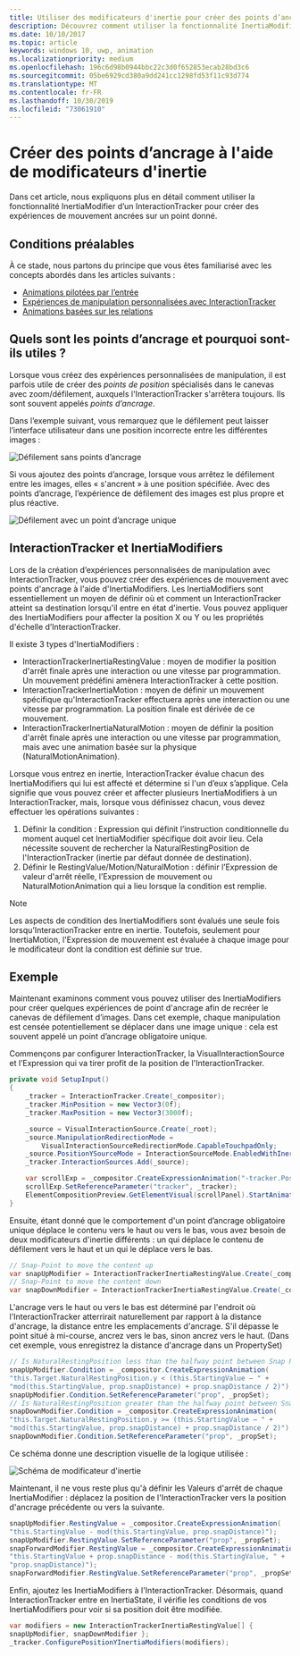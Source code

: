```yaml
---
title: Utiliser des modificateurs d'inertie pour créer des points d’ancrage
description: Découvrez comment utiliser la fonctionnalité InertiaModifier d’un InteractionTracker pour créer des expériences de mouvement ancrées sur un point donné.
ms.date: 10/10/2017
ms.topic: article
keywords: windows 10, uwp, animation
ms.localizationpriority: medium
ms.openlocfilehash: 196c6d98b0944bbc22c3d0f652853ecab28bd3c6
ms.sourcegitcommit: 05be6929cd380a9dd241cc1298fd53f11c93d774
ms.translationtype: MT
ms.contentlocale: fr-FR
ms.lasthandoff: 10/30/2019
ms.locfileid: "73061910"
---
```

# <a name="create-snap-points-with-inertia-modifiers"></a>Créer des points d’ancrage à l'aide de modificateurs d'inertie

Dans cet article, nous expliquons plus en détail comment utiliser la fonctionnalité InertiaModifier d’un InteractionTracker pour créer des expériences de mouvement ancrées sur un point donné.

## <a name="prerequisites"></a>Conditions préalables

À ce stade, nous partons du principe que vous êtes familiarisé avec les concepts abordés dans les articles suivants :

- [Animations pilotées par l’entrée](input-driven-animations.md)
- [Expériences de manipulation personnalisées avec InteractionTracker](interaction-tracker-manipulations.md)
- [Animations basées sur les relations](relation-animations.md)

## <a name="what-are-snap-points-and-why-are-they-useful"></a>Quels sont les points d’ancrage et pourquoi sont-ils utiles ?

Lorsque vous créez des expériences personnalisées de manipulation, il est parfois utile de créer des _points de position_ spécialisés dans le canevas avec zoom/défilement, auxquels l'InteractionTracker s'arrêtera toujours. Ils sont souvent appelés _points d’ancrage_.

Dans l’exemple suivant, vous remarquez que le défilement peut laisser l’interface utilisateur dans une position incorrecte entre les différentes images :

![Défilement sans points d’ancrage](images/animation/snap-points-none.gif)

Si vous ajoutez des points d’ancrage, lorsque vous arrêtez le défilement entre les images, elles « s'ancrent » à une position spécifiée. Avec des points d’ancrage, l’expérience de défilement des images est plus propre et plus réactive.

![Défilement avec un point d’ancrage unique](images/animation/snap-points-single.gif)

## <a name="interactiontracker-and-inertiamodifiers"></a>InteractionTracker et InertiaModifiers

Lors de la création d’expériences personnalisées de manipulation avec InteractionTracker, vous pouvez créer des expériences de mouvement avec points d'ancrage à l'aide d'InertiaModifiers. Les InertiaModifiers sont essentiellement un moyen de définir où et comment un InteractionTracker atteint sa destination lorsqu'il entre en état d'inertie. Vous pouvez appliquer des InertiaModifiers pour affecter la position X ou Y ou les propriétés d'échelle d’InteractionTracker.

Il existe 3 types d'InertiaModifiers :

- InteractionTrackerInertiaRestingValue : moyen de modifier la position d'arrêt finale après une interaction ou une vitesse par programmation. Un mouvement prédéfini amènera InteractionTracker à cette position.
- InteractionTrackerInertiaMotion : moyen de définir un mouvement spécifique qu'InteractionTracker effectuera après une interaction ou une vitesse par programmation. La position finale est dérivée de ce mouvement.
- InteractionTrackerInertiaNaturalMotion : moyen de définir la position d'arrêt finale après une interaction ou une vitesse par programmation, mais avec une animation basée sur la physique (NaturalMotionAnimation).

Lorsque vous entrez en inertie, InteractionTracker évalue chacun des InertiaModifiers qui lui est affecté et détermine si l'un d’eux s’applique. Cela signifie que vous pouvez créer et affecter plusieurs InertiaModifiers à un InteractionTracker, mais, lorsque vous définissez chacun, vous devez effectuer les opérations suivantes :

1. Définir la condition : Expression qui définit l’instruction conditionnelle du moment auquel cet InertiaModifier spécifique doit avoir lieu. Cela nécessite souvent de rechercher la NaturalRestingPosition de l'InteractionTracker (inertie par défaut donnée de destination).
1. Définir le RestingValue/Motion/NaturalMotion : définir l’Expression de valeur d'arrêt réelle, l’Expression de mouvement ou NaturalMotionAnimation qui a lieu lorsque la condition est remplie.

> [!NOTE]
> Les aspects de condition des InertiaModifiers sont évalués une seule fois lorsqu’InteractionTracker entre en inertie. Toutefois, seulement pour InertiaMotion, l'Expression de mouvement est évaluée à chaque image pour le modificateur dont la condition est définie sur true.

## <a name="example"></a>Exemple

Maintenant examinons comment vous pouvez utiliser des InertiaModifiers pour créer quelques expériences de point d'ancrage afin de recréer le canevas de défilement d’images. Dans cet exemple, chaque manipulation est censée potentiellement se déplacer dans une image unique : cela est souvent appelé un point d’ancrage obligatoire unique.

Commençons par configurer InteractionTracker, la VisualInteractionSource et l’Expression qui va tirer profit de la position de l'InteractionTracker.

```csharp
private void SetupInput()
{
    _tracker = InteractionTracker.Create(_compositor);
    _tracker.MinPosition = new Vector3(0f);
    _tracker.MaxPosition = new Vector3(3000f);

    _source = VisualInteractionSource.Create(_root);
    _source.ManipulationRedirectionMode =
        VisualInteractionSourceRedirectionMode.CapableTouchpadOnly;
    _source.PositionYSourceMode = InteractionSourceMode.EnabledWithInertia;
    _tracker.InteractionSources.Add(_source);

    var scrollExp = _compositor.CreateExpressionAnimation("-tracker.Position.Y");
    scrollExp.SetReferenceParameter("tracker", _tracker);
    ElementCompositionPreview.GetElementVisual(scrollPanel).StartAnimation("Offset.Y", scrollExp);
}
```

Ensuite, étant donné que le comportement d'un point d’ancrage obligatoire unique déplace le contenu vers le haut ou vers le bas, vous avez besoin de deux modificateurs d'inertie différents : un qui déplace le contenu de défilement vers le haut et un qui le déplace vers le bas.

```csharp
// Snap-Point to move the content up
var snapUpModifier = InteractionTrackerInertiaRestingValue.Create(_compositor);
// Snap-Point to move the content down
var snapDownModifier = InteractionTrackerInertiaRestingValue.Create(_compositor);
```

L'ancrage vers le haut ou vers le bas est déterminé par l'endroit où l'InteractionTracker atterrirait naturellement par rapport à la distance d'ancrage, la distance entre les emplacements d'ancrage. S'il dépasse le point situé à mi-course, ancrez vers le bas, sinon ancrez vers le haut. (Dans cet exemple, vous enregistrez la distance d'ancrage dans un PropertySet)

```csharp
// Is NaturalRestingPosition less than the halfway point between Snap Points?
snapUpModifier.Condition = _compositor.CreateExpressionAnimation(
"this.Target.NaturalRestingPosition.y < (this.StartingValue – " + 
"mod(this.StartingValue, prop.snapDistance) + prop.snapDistance / 2)");
snapUpModifier.Condition.SetReferenceParameter("prop", _propSet);
// Is NaturalRestingPosition greater than the halfway point between Snap Points?
snapDownModifier.Condition = _compositor.CreateExpressionAnimation(
"this.Target.NaturalRestingPosition.y >= (this.StartingValue – " + 
"mod(this.StartingValue, prop.snapDistance) + prop.snapDistance / 2)");
snapDownModifier.Condition.SetReferenceParameter("prop", _propSet);
```

Ce schéma donne une description visuelle de la logique utilisée :

![Schéma de modificateur d'inertie](images/animation/inertia-modifier-diagram.png)

Maintenant, il ne vous reste plus qu'à définir les Valeurs d'arrêt de chaque InertiaModifier : déplacez la position de l'InteractionTracker vers la position d'ancrage précédente ou vers la suivante.

```csharp
snapUpModifier.RestingValue = _compositor.CreateExpressionAnimation(
"this.StartingValue - mod(this.StartingValue, prop.snapDistance)");
snapUpModifier.RestingValue.SetReferenceParameter("prop", _propSet);
snapForwardModifier.RestingValue = _compositor.CreateExpressionAnimation(
"this.StartingValue + prop.snapDistance - mod(this.StartingValue, " + 
"prop.snapDistance)");
snapForwardModifier.RestingValue.SetReferenceParameter("prop", _propSet);
```

Enfin, ajoutez les InertiaModifiers à l'InteractionTracker. Désormais, quand InteractionTracker entre en InertiaState, il vérifie les conditions de vos InertiaModifiers pour voir si sa position doit être modifiée.

```csharp
var modifiers = new InteractionTrackerInertiaRestingValue[] { 
snapUpModifier, snapDownModifier };
_tracker.ConfigurePositionYInertiaModifiers(modifiers);
```